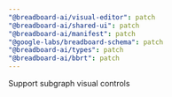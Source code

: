 ```yaml
---
"@breadboard-ai/visual-editor": patch
"@breadboard-ai/shared-ui": patch
"@breadboard-ai/manifest": patch
"@google-labs/breadboard-schema": patch
"@breadboard-ai/types": patch
"@breadboard-ai/bbrt": patch
---
```


Support subgraph visual controls

